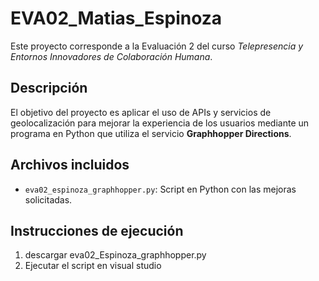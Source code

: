 # EVA02_Matias_Espinoza

Este proyecto corresponde a la Evaluación 2 del curso *Telepresencia y Entornos Innovadores de Colaboración Humana*.

## Descripción
El objetivo del proyecto es aplicar el uso de APIs y servicios de geolocalización para mejorar la experiencia de los usuarios mediante un programa en Python que utiliza el servicio **Graphhopper Directions**.

## Archivos incluidos
- `eva02_espinoza_graphhopper.py`: Script en Python con las mejoras solicitadas.

## Instrucciones de ejecución
1. descargar eva02_Espinoza_graphhopper.py
2. Ejecutar el script en visual studio
   
